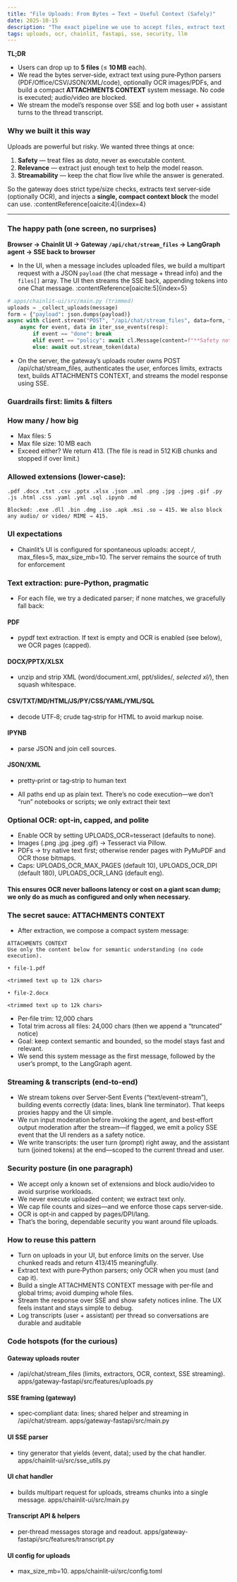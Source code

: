 ```yaml
---
title: "File Uploads: From Bytes → Text → Useful Context (Safely)"
date: 2025-10-15
description: "The exact pipeline we use to accept files, extract text (with optional OCR), and feed a compact 'attachments context' to the model—streamed end-to-end."
tags: uploads, ocr, chainlit, fastapi, sse, security, llm
---
```


**TL;DR**  
- Users can drop up to **5 files** (≤ **10 MB** each).
- We read the bytes server‑side, extract text using pure‑Python parsers (PDF/Office/CSV/JSON/XML/code), optionally OCR images/PDFs, and build a compact **ATTACHMENTS CONTEXT** system message. No code is executed; audio/video are blocked.
- We stream the model’s response over SSE and log both user + assistant turns to the thread transcript.

### Why we built it this way

Uploads are powerful but risky. We wanted three things at once:

1. **Safety** — treat files as *data*, never as executable content.  
2. **Relevance** — extract just enough text to help the model reason.  
3. **Streamability** — keep the chat flow live while the answer is generated.

So the gateway does strict type/size checks, extracts text server‑side (optionally OCR), and injects a **single, compact context block** the model can use. :contentReference[oaicite:4]{index=4}

---

### The happy path (one screen, no surprises)

**Browser → Chainlit UI → Gateway `/api/chat/stream_files` → LangGraph agent → SSE back to browser**

- In the UI, when a message includes uploaded files, we build a multipart request with a JSON `payload` (the chat message + thread info) and the `files[]` array. The UI then streams the SSE back, appending tokens into one Chat message. :contentReference[oaicite:5]{index=5}

```python
# apps/chainlit-ui/src/main.py (trimmed)
uploads = _collect_uploads(message)
form = {"payload": json.dumps(payload)}
async with client.stream("POST", "/api/chat/stream_files", data=form, files=files, headers=headers) as resp:
    async for event, data in iter_sse_events(resp):
        if event == "done": break
        elif event == "policy": await cl.Message(content=f"**Safety notice:** {data}").send()
        else: await out.stream_token(data)
```
- On the server, the gateway’s uploads router owns POST /api/chat/stream_files, authenticates the user, enforces limits, extracts text, builds ATTACHMENTS CONTEXT, and streams the model response using SSE.
### Guardrails first: limits & filters

### How many / how big

- Max files: 5
- Max file size: 10 MB each
- Exceed either? We return 413. (The file is read in 512 KiB chunks and stopped if over limit.)

### Allowed extensions (lower‑case):
```
.pdf .docx .txt .csv .pptx .xlsx .json .xml .png .jpg .jpeg .gif .py .js .html .css .yaml .yml .sql .ipynb .md

Blocked: .exe .dll .bin .dmg .iso .apk .msi .so → 415. We also block any audio/ or video/ MIME → 415.
```
### UI expectations
- Chainlit’s UI is configured for spontaneous uploads: accept */*, max_files=5, max_size_mb=10. The server remains the source of truth for enforcement

### Text extraction: pure‑Python, pragmatic
- For each file, we try a dedicated parser; if none matches, we gracefully fall back:
#### PDF
- pypdf text extraction. If text is empty and OCR is enabled (see below), we OCR pages (capped).

#### DOCX/PPTX/XLSX 
- unzip and strip XML (word/document.xml, ppt/slides/*, selected xl/*), then squash whitespace.

#### CSV/TXT/MD/HTML/JS/PY/CSS/YAML/YML/SQL
- decode UTF‑8; crude tag‑strip for HTML to avoid markup noise.

#### IPYNB
- parse JSON and join cell sources.
#### JSON/XML
- pretty‑print or tag‑strip to human text

- All paths end up as plain text. There’s no code execution—we don’t “run” notebooks or scripts; we only extract their text

### Optional OCR: opt‑in, capped, and polite

- Enable OCR by setting UPLOADS_OCR=tesseract (defaults to none).
- Images (.png .jpg .jpeg .gif) → Tesseract via Pillow.
- PDFs → try native text first; otherwise render pages with PyMuPDF and OCR those bitmaps.
- Caps: UPLOADS_OCR_MAX_PAGES (default 10), UPLOADS_OCR_DPI (default 180), UPLOADS_OCR_LANG (default eng).

#### This ensures OCR never balloons latency or cost on a giant scan dump; we only do as much as configured and only when necessary.

### The secret sauce: ATTACHMENTS CONTEXT

- After extraction, we compose a compact system message:

```
ATTACHMENTS CONTEXT
Use only the content below for semantic understanding (no code execution).

• file-1.pdf

<trimmed text up to 12k chars>

• file-2.docx

<trimmed text up to 12k chars>

```
- Per‑file trim: 12,000 chars
- Total trim across all files: 24,000 chars (then we append a “truncated” notice)
- Goal: keep context semantic and bounded, so the model stays fast and relevant.
- We send this system message as the first message, followed by the user’s prompt, to the LangGraph agent.

### Streaming & transcripts (end‑to‑end)

- We stream tokens over Server‑Sent Events (“text/event-stream”), building events correctly (data: lines, blank line terminator). That keeps proxies happy and the UI simple.
- We run input moderation before invoking the agent, and best‑effort output moderation after the stream—if flagged, we emit a policy SSE event that the UI renders as a safety notice.
- We write transcripts: the user turn (prompt) right away, and the assistant turn (joined tokens) at the end—scoped to the current thread and user.

### Security posture (in one paragraph)

- We accept only a known set of extensions and block audio/video to avoid surprise workloads.
- We never execute uploaded content; we extract text only.
- We cap file counts and sizes—and we enforce those caps server‑side.
- OCR is opt‑in and capped by pages/DPI/lang.
- That’s the boring, dependable security you want around file uploads.


### How to reuse this pattern

- Turn on uploads in your UI, but enforce limits on the server. Use chunked reads and return 413/415 meaningfully.
- Extract text with pure‑Python parsers; only OCR when you must (and cap it).
- Build a single ATTACHMENTS CONTEXT message with per‑file and global trims; avoid dumping whole files.
- Stream the response over SSE and show safety notices inline. The UX feels instant and stays simple to debug.
- Log transcripts (user + assistant) per thread so conversations are durable and auditable

 ### Code hotspots (for the curious)

#### Gateway uploads router
-  /api/chat/stream_files (limits, extractors, OCR, context, SSE streaming).
apps/gateway-fastapi/src/features/uploads.py

#### SSE framing (gateway)
- spec‑compliant data: lines; shared helper and streaming in /api/chat/stream.
apps/gateway-fastapi/src/main.py

#### UI SSE parser
- tiny generator that yields (event, data); used by the chat handler.
apps/chainlit-ui/src/sse_utils.py

#### UI chat handler
- builds multipart request for uploads, streams chunks into a single message.
apps/chainlit-ui/src/main.py

#### Transcript API & helpers
- per‑thread messages storage and readout.
apps/gateway-fastapi/src/features/transcript.py

#### UI config for uploads
- max_size_mb=10. apps/chainlit-ui/src/config.toml


